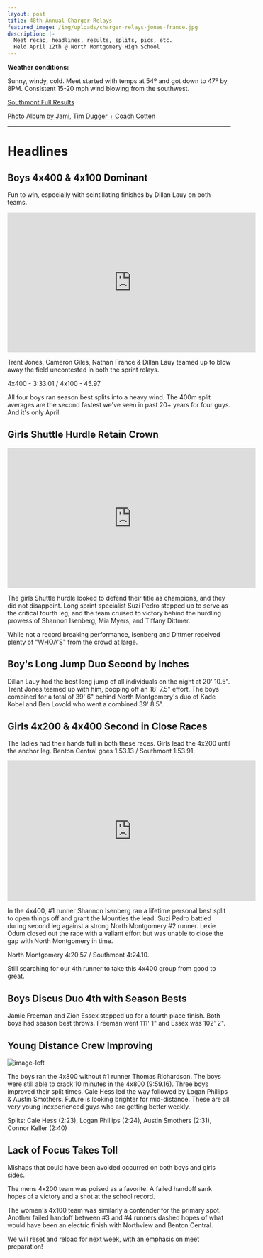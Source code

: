 ```yaml
---
layout: post
title: 48th Annual Charger Relays
featured_image: /img/uploads/charger-relays-jones-france.jpg
description: |-
  Meet recap, headlines, results, splits, pics, etc.
  Held April 12th @ North Montgomery High School
---
```

**Weather conditions:**

Sunny, windy, cold. Meet started with temps at 54º and got down to 47º by 8PM. Consistent 15-20 mph wind blowing from the southwest.

[Southmont Full Results](https://docs.google.com/spreadsheets/d/1mCTyufuI7OblASIp1WHg2Xim_-LsywPnXWqIQUB0ZjE/edit?usp=sharing)

[Photo Album by Jami, Tim Dugger + Coach Cotten](https://www.facebook.com/pg/MountieTrackXC/photos/?tab=album&album_id=3190477767644957&__xts__%5B0%5D=68.ARAoemTRSJvqm28dpu3XX8HnOPt2dIGmkW6zkEPaNMZ725OAXcgTybjsvu88J8D8CAOM75nx84U3p0jRkI-zO2EEP1VJ0zUbCqpr9H1G4blWBc2k6nouwHc2C1q1tVkyC1unAkxqFPFSdgvDsNcgoR5Mf7IO-7TJEZob7evP-tEAvpsqvqjLROTTTomGy7AnvHCWqEaBovzW3QR4oI5TCpBPR2lCG5lifQXxqwEALox2wvXtX36Dm8pLHgBr2rYaO2GH-68_LLTfmdLO5v_Xf_eMdoQ73TXVELNH_8GdvrV0Fp9ZRIB549gINuCIsTgAytNZIRu9DhHpgmXe_xZmO9z1fTADOtoPcU9anhdUbpKuumMbsesF4EXcMNhmd41otM3ZzgfnSQ5XDPv4YlHIOIHypBpnt8mc3A6E7GUWW6_m9syvvqf_EJbrTtPH_PSL9upumwvVCKDx3BGfnheyL1fH4Q&__tn__=-UC-R)

- - -

# Headlines

## Boys 4x400 & 4x100 Dominant

Fun to win, especially with scintillating finishes by Dillan Lauy on both teams.

<iframe width="560" height="315" src="https://www.youtube.com/embed/oF1Y8QWD_v8" frameborder="0" allow="accelerometer; autoplay; encrypted-media; gyroscope; picture-in-picture" allowfullscreen></iframe>

Trent Jones, Cameron Giles, Nathan France & Dillan Lauy teamed up to blow away the field uncontested in both the sprint relays.

4x400 - 3:33.01 / 4x100 - 45.97

All four boys ran season best splits into a heavy wind. The 400m split averages are the second fastest we've seen in past 20+ years for four guys. And it's only April.

## Girls Shuttle Hurdle Retain Crown

<iframe width="560" height="315" src="https://www.youtube.com/embed/2ZZkDqntpgs" frameborder="0" allow="accelerometer; autoplay; encrypted-media; gyroscope; picture-in-picture" allowfullscreen></iframe>

The girls Shuttle hurdle looked to defend their title as champions, and they did not disappoint. Long sprint specialist Suzi Pedro stepped up to serve as the critical fourth leg, and the team cruised to victory behind the hurdling prowess of Shannon Isenberg, Mia Myers, and Tiffany Dittmer.

While not a record breaking performance, Isenberg and Dittmer received plenty of "WHOA'S" from the crowd at large.

## **Boy's Long Jump Duo Second by Inches**

Dillan Lauy had the best long jump of all individuals on the night at 20' 10.5". Trent Jones teamed up with him, popping off an 18' 7.5" effort. The boys combined for a total of 39' 6" behind North Montgomery's duo of Kade Kobel and Ben Lovold who went a combined 39' 8.5".

## Girls 4x200 & 4x400 Second in Close Races

The ladies had their hands full in both these races. Girls lead the 4x200 until the anchor leg. Benton Central goes 1:53.13 / Southmont 1:53.91.

<iframe width="560" height="315" src="https://www.youtube.com/embed/T1JfXOw_ZsQ" frameborder="0" allow="accelerometer; autoplay; encrypted-media; gyroscope; picture-in-picture" allowfullscreen></iframe>

In the 4x400, #1 runner Shannon Isenberg ran a lifetime personal best split to open things off and grant the Mounties the lead. Suzi Pedro battled during second leg against a strong North Montgomery #2 runner. Lexie Odum closed out the race with a valiant effort but was unable to close the gap with North Montgomery in time.

North Montgomery 4:20.57 / Southmont 4:24.10.

Still searching for our 4th runner to take this 4x400 group from good to great.

## Boys Discus Duo 4th with Season Bests

Jamie Freeman and Zion Essex stepped up for a fourth place finish. Both boys had season best throws. Freeman went 111' 1" and Essex was 102' 2". 

## Young Distance Crew Improving

<img src="blob:https://mountietrackxc.com/9a4d3443-38a6-4db4-b8e6-67e72f4231f4" alt="image-left" class="align-left img-sm">

The boys ran the 4x800 without #1 runner Thomas Richardson. The boys were still able to crack 10 minutes in the 4x800 (9:59.16). Three boys improved their split times. Cale Hess led the way followed by Logan Phillips & Austin Smothers. Future is looking brighter for mid-distance. These are all very young inexperienced guys who are getting better weekly.

Splits: Cale Hess (2:23), Logan Phillips (2:24), Austin Smothers (2:31), Connor Keller (2:40)

## Lack of Focus Takes Toll

Mishaps that could have been avoided occurred on both boys and girls sides.

The mens 4x200 team was poised as a favorite. A failed handoff sank hopes of a victory and a shot at the school record.

The women's 4x100 team was similarly a contender for the primary spot. Another failed handoff between #3 and #4 runners dashed hopes of what would have been an electric finish with Northview and Benton Central.

We will reset and reload for next week, with an emphasis on meet preparation!
